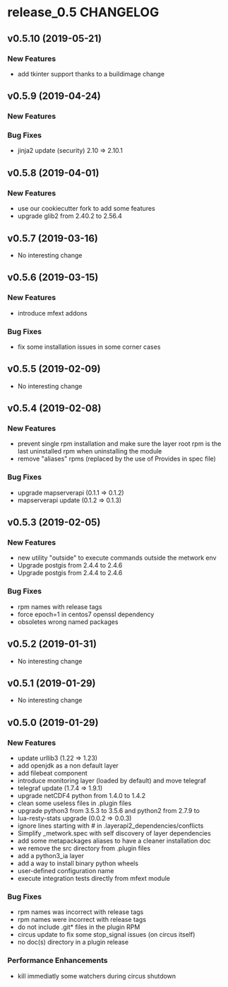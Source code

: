# release_0.5 CHANGELOG



## v0.5.10 (2019-05-21)

### New Features
- add tkinter support thanks to a buildimage change






## v0.5.9 (2019-04-24)

### New Features


### Bug Fixes
- jinja2 update (security) 2.10 => 2.10.1





## v0.5.8 (2019-04-01)

### New Features
- use our cookiecutter fork to add some features
- upgrade glib2 from 2.40.2 to 2.56.4






## v0.5.7 (2019-03-16)

- No interesting change


## v0.5.6 (2019-03-15)

### New Features
- introduce mfext addons


### Bug Fixes
- fix some installation issues in some corner cases





## v0.5.5 (2019-02-09)

- No interesting change


## v0.5.4 (2019-02-08)

### New Features
- prevent single rpm installation and make sure the layer root rpm is the last uninstalled rpm when uninstalling the module
- remove "aliases" rpms (replaced by the use of Provides in spec file)


### Bug Fixes
- upgrade mapserverapi (0.1.1 => 0.1.2)
- mapserverapi update (0.1.2 => 0.1.3)





## v0.5.3 (2019-02-05)

### New Features
- new utility "outside" to execute commands outside the metwork env
- Upgrade postgis from 2.4.4 to 2.4.6
- Upgrade postgis from 2.4.4 to 2.4.6


### Bug Fixes
- rpm names with release tags
- force epoch=1 in centos7 openssl dependency
- obsoletes wrong named packages





## v0.5.2 (2019-01-31)

- No interesting change


## v0.5.1 (2019-01-29)

- No interesting change


## v0.5.0 (2019-01-29)

### New Features
- update urllib3 (1.22 => 1.23)
- add openjdk as a non default layer
- add filebeat component
- introduce monitoring layer (loaded by default) and move telegraf
- telegraf update (1.7.4 => 1.9.1)
- upgrade netCDF4 python from 1.4.0 to 1.4.2
- clean some useless files in .plugin files
- upgrade python3 from 3.5.3 to 3.5.6 and python2 from 2.7.9 to
- lua-resty-stats upgrade (0.0.2 => 0.0.3)
- ignore lines starting with # in .layerapi2_dependencies/conflicts
- Simplify _metwork.spec with self discovery of layer dependencies
- add some metapackages aliases to have a cleaner installation doc
- we remove the src directory from .plugin files
- add a python3_ia layer
- add a way to install binary python wheels
- user-defined configuration name
- execute integration tests directly from mfext module


### Bug Fixes
- rpm names was incorrect with release tags
- rpm names were incorrect with release tags
- do not include .git* files in the plugin RPM
- circus update to fix some stop_signal issues (on circus itself)
- no doc(s) directory in a plugin release


### Performance Enhancements
- kill immediatly some watchers during circus shutdown





